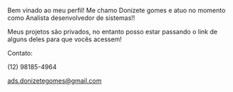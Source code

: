 Bem vinado ao meu perfil! Me chamo Donizete gomes e atuo no momento como Analista desenvolvedor de sistemas!!

Meus projetos são privados, no entanto posso estar passando o link de alguns deles para que vocês acessem!

Contato:

(12) 98185-4964

ads.donizetegomes@gmail.com
